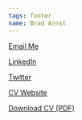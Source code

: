 ```yaml
---
tags: footer
name: Brad Arnst
---
```


<i class="fas fa-at"></i>[Email Me](mailto:brad@nexusseven.com)

<i class="fab fa-linkedin-in"></i>[LinkedIn](https://www.linkedin.com/in/bradarnst/)

<i class="fab fa-twitter"></i>[Twitter](https://twitter.com/ArnstBrad)

<i class="fas fa-globe"></i>[CV Website](https://cv.nexusseven.com)

<i class="fas fa-file-pdf"></i>[Download CV (PDF)](docs/bradcv.pdf)

<!-- <i class="fas fa-map-marker-alt"></i>[Living in London, UK](https://goo.gl/maps/Gzuf7DiyDRaQmh8J8) -->
